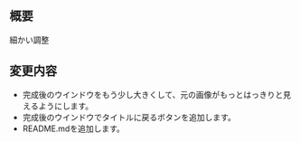 ## 概要
細かい調整

## 変更内容
- 完成後のウインドウをもう少し大きくして、元の画像がもっとはっきりと見えるようにします。
- 完成後のウインドウでタイトルに戻るボタンを追加します。
- README.mdを追加します。